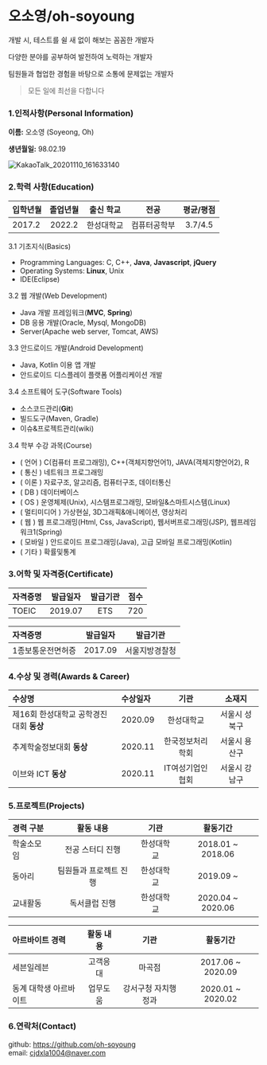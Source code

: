 # 오소영/oh-soyoung

개발 시, 테스트를 쉴 새 없이 해보는 꼼꼼한 개발자

다양한 분야를 공부하여 발전하여 노력하는 개발자 

팀원들과 협업한 경험을 바탕으로 소통에 문제없는 개발자

> 모든 일에 최선을 다합니다

### 1.인적사항(Personal Information)  

  **이름:** 오소영 (Soyeong, Oh)
  
  **생년월일:** 98.02.19  
  
  ![KakaoTalk_20201110_161633140](https://user-images.githubusercontent.com/71426826/101940728-4478ea00-3c2a-11eb-8750-79c397df12c4.jpg)
  
### 2.학력 사항(Education)  

| 입학년월 | 졸업년월 | 출신 학교 |전공 | 평균/평점 | 
| :---         |     :---:      |        :---:   |    :---:      | :---:       |  
| 2017.2 | 2022.2 | 한성대학교   |컴퓨터공학부 | 3.7/4.5 |

<!--### 3. 보유기술(Technical Skills)-->

3.1  기초지식(Basics)
* Programming Languages: C, C++, __Java__, __Javascript__, __jQuery__
* Operating Systems: __Linux__, Unix
* IDE(Eclipse)

3.2 웹 개발(Web Development)
* Java 개발 프레임워크(__MVC__, __Spring__)
* DB 응용 개발(Oracle, Mysql, MongoDB)
* Server(Apache web server, Tomcat, AWS)

3.3 안드로이드 개발(Android Development)
* Java, Kotlin 이용 앱 개발
* 안드로이드 디스플레이 플랫폼 어플리케이션 개발

3.4 소프트웨어 도구(Software Tools)
* 소스코드관리(__Git__)
* 빌드도구(Maven, Gradle)
* 이슈&프로젝트관리(wiki)

3.4 학부 수강 과목(Course)
* ( 언어 ) C(컴퓨터 프로그래밍), C++(객체지향언어1), JAVA(객체지향언어2), R
* ( 통신 ) 네트워크 프로그래밍 
* ( 이론 ) 자료구조, 알고리즘, 컴퓨터구조, 데이터통신 
* ( DB ) 데이터베이스
* ( OS ) 운영체제(Unix), 시스템프로그래밍, 모바일&스마트시스템(Linux)
* ( 멀티미디어 ) 가상현실, 3D그래픽&애니메이션, 영상처리
* ( 웹 ) 웹 프로그래밍(Html, Css, JavaScript), 웹서버프로그래밍(JSP), 웹프레임워크1(Spring)
* ( 모바일 ) 안드로이드 프로그래밍(Java), 고급 모바일 프로그래밍(Kotlin)
* ( 기타 ) 확률및통계 


### 3.어학 및 자격증(Certificate)

| 자격증명 | 발급일자  | 발급기관| 점수 | 
| :---         |     :---:      |     :---:   |   :---:   |  
| TOEIC | 2019.07 | ETS   | 720  |

 
| 자격증명 | 발급일자  | 발급기관|
| :---         |     :---:      |     :---:   |  
| 1종보통운전면허증 | 2017.09 | 서울지방경찰청 |  

### 4.수상 및 경력(Awards & Career)

| 수상명 | 수상일자 | 기관 | 소재지 |
| :---         |     :---      |    :---:    |  :---:  |
| 제16회 한성대학교 공학경진대회 **동상** | 2020.09 |  한성대학교   |  서울시 성북구  |
| 추계학술정보대회 **동상** | 2020.11 | 한국정보처리학회 | 서울시 용산구  |
| 이브와 ICT **동상** | 2020.11 | IT여성기업인협회 | 서울시 강남구

### 5.프로젝트(Projects)

| 경력 구분 | 활동 내용 | 기관 |활동기간 |
| :---         |     :---:      |        :---:   |    :---:      |
| 학술소모임 | 전공 스터디 진행 | 한성대학교 |2018.01 ~ 2018.06 |
| 동아리 | 팀원들과 프로젝트 진행 | 한성대학교 | 2019.09 ~ |
| 교내활동 | 독서클럽 진행 | 한성대학교 | 2020.04 ~ 2020.06 |


| 아르바이트 경력 | 활동 내용 | 기관 |활동기간 |
| :---         |     :---:      |        :---:   |    :---:      | 
| 세븐일레븐 | 고객응대 | 마곡점 |2017.06 ~ 2020.09  |
| 동계 대학생 아르바이트 | 업무도움 | 강서구청 자치행정과 | 2020.01 ~ 2020.02  |


### 6.연락처(Contact)
github: https://github.com/oh-soyoung  
email: cjdxla1004@naver.com  
